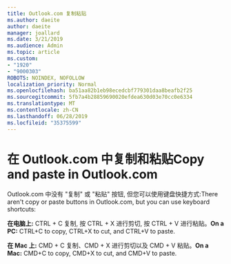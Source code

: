 ```yaml
---
title: Outlook.com 复制粘贴
ms.author: daeite
author: daeite
manager: joallard
ms.date: 3/21/2019
ms.audience: Admin
ms.topic: article
ms.custom:
- "1920"
- "9000303"
ROBOTS: NOINDEX, NOFOLLOW
localization_priority: Normal
ms.openlocfilehash: ba51aa82b1eb98ecedcbf779301daa8beafb2f25
ms.sourcegitcommit: 5fb7a4b28859690020efdea630d03e70cc0e6334
ms.translationtype: MT
ms.contentlocale: zh-CN
ms.lasthandoff: 06/28/2019
ms.locfileid: "35375599"
---
```

# <a name="copy-and-paste-in-outlookcom"></a><span data-ttu-id="43652-102">在 Outlook.com 中复制和粘贴</span><span class="sxs-lookup"><span data-stu-id="43652-102">Copy and paste in Outlook.com</span></span>

<span data-ttu-id="43652-103">Outlook.com 中没有 "复制" 或 "粘贴" 按钮, 但您可以使用键盘快捷方式:</span><span class="sxs-lookup"><span data-stu-id="43652-103">There aren't copy or paste buttons in Outlook.com, but you can use keyboard shortcuts:</span></span>

<span data-ttu-id="43652-104">**在电脑上:** CTRL + C 复制, 按 CTRL + X 进行剪切, 按 CTRL + V 进行粘贴。</span><span class="sxs-lookup"><span data-stu-id="43652-104">**On a PC:** CTRL+C to copy, CTRL+X to cut, and CTRL+V to paste.</span></span>

<span data-ttu-id="43652-105">**在 Mac 上:** CMD + C 复制、CMD + X 进行剪切以及 CMD + V 粘贴。</span><span class="sxs-lookup"><span data-stu-id="43652-105">**On a Mac:** CMD+C to copy, CMD+X to cut, and CMD+V to paste.</span></span>